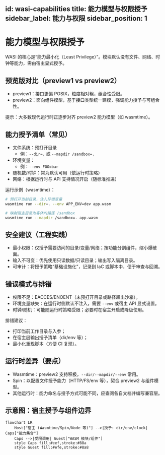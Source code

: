id: wasi-capabilities
title: 能力模型与权限授予
sidebar_label: 能力与权限
sidebar_position: 1
---

# 能力模型与权限授予

WASI 的核心是“能力最小化（Least Privilege）”。模块默认没有文件、网络、时钟等能力，需由宿主显式授予。

## 预览版对比（preview1 vs preview2）

- preview1：接口更偏 POSIX，粒度相对粗，组合性受限。
- preview2：面向组件模型，基于接口类型统一建模，强调能力授予与可组合性。

提示：大多数现代运行时正逐步对齐 preview2 能力模型（如 wasmtime）。

## 能力授予清单（常见）

- 文件系统：预打开目录
	- 例：`--dir=.` 或 `--mapdir /sandbox=.`
- 环境变量：
	- 例：`--env FOO=bar`
- 随机数/时钟：常为默认可用（依运行时策略）
- 网络：根据运行时与 API 支持情况开启（随标准推进）

运行示例（wasmtime）：

```bash
# 预打开当前目录，注入环境变量
wasmtime run --dir=. --env APP_ENV=dev app.wasm

# 映射宿主目录为客体内路径 /sandbox
wasmtime run --mapdir /sandbox=. app.wasm
```

## 安全建议（工程实践）

- 最小权限：仅授予需要访问的目录/变量/网络；按功能分割组件，缩小爆破面。
- 输入不可变：优先使用只读数据/只读目录；输出写入隔离目录。
- 可审计：将授予策略“基础设施化”，记录到 IaC 或脚本中，便于审查与回溯。

## 错误模式与排错

- 权限不足：EACCES/ENOENT（未预打开目录或路径超出沙箱）。
- 环境变量缺失：在运行时侧默认不注入，需要 `--env` 或宿主 API 显式设置。
- 时钟/随机：可能随运行时策略受限；必要时在宿主开启或降级使用。

排错建议：
- 打印当前工作目录与入参；
- 在宿主层输出授予清单（dir/env 等）；
- 最小化重现脚本（方便 CI 复现）。

## 运行时差异（要点）

- Wasmtime：preview2 支持积极，`--dir/--mapdir/--env` 常用。
- Spin：以配置文件授予能力（HTTP/FS/env 等），契合 preview2 与组件模型。
- 其他运行时：能力命名与授予方式可能不同，应查阅各自文档并编写兼容层。

## 示意图：宿主授予与组件边界

```mermaid
flowchart LR
	Host["宿主 (Wasmtime/Spin/Node 等)"] -->|授予: dir/env/clock| Caps["能力集合"]
	Caps -->|受限调用| Guest["WASM 模块/组件"]
	style Caps fill:#eef,stroke:#88a
	style Guest fill:#efe,stroke:#8a8
```
